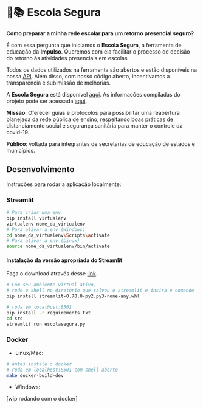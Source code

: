 # 🏫📚 Escola Segura

**Como preparar a minha rede escolar para um retorno presencial seguro?**

É com essa pergunta que iniciamos o **Escola Segura**, a ferramenta de educação da **Impulso**. Queremos com ela facilitar o processo de decisão do retorno às atividades presenciais em escolas. 

Todos os dados utilizados na ferramenta são abertos e estão disponíveis na nossa [API](http://datasource.coronacidades.org/br). Além disso, com nosso código aberto, incentivamos a transparência e subimissão de melhorias.

A **Escola Segura** está disponível [aqui](https://escolasegura.coronacidades.org/). As informacões compiladas do projeto pode ser acessada [aqui](https://sites.google.com/impulsogov.org/wiki-techdados/produtos/escola-segura?authuser=1&read_current=1).

**Missão**:  Oferecer guias e protocolos para possibilitar uma reabertura planejada da rede pública de ensino, respeitando boas práticas de distanciamento social e segurança sanitária para manter o controle da covid-19. 

**Público**: voltada para integrantes de secretarias de educação de estados e municípios.


## Desenvolvimento

Instruções para rodar a aplicação localmente:

### Streamlit

```bash
# Para criar uma env
pip install virtualenv
virtualenv nome_da_virtualenv
# Para ativar a env (Windows)
cd nome_da_virtualenv\Scripts\activate
# Para ativar a env (Linux)
source nome_da_virtualenv/bin/activate
```
#### Instalação da versão apropriada do Streamlit
Faça o download através desse [link](https://escolasegura.coronacidades.org/).

```bash
# Com seu ambiente virtual ativo,
# rode o shell no diretório que salvou o streamlit e insira o comando
pip install streamlit-0.70.0-py2.py3-none-any.whl
```

```bash
# roda em localhost:8501
pip install -r requirements.txt
cd src
streamlit run escolasegura.py
```
### Docker

- Linux/Mac:

```bash
# antes instale o docker
# roda em localhost:8501 com shell aberto
make docker-build-dev
```

- Windows:

[wip rodando com o docker]
